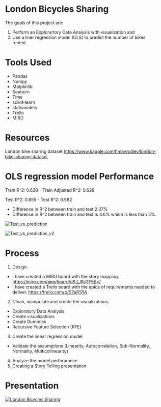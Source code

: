# London Bicycles Sharing
The goals of this project are:
1. Perform an Explorartory Data Analysis with visualization and 
2. Use a liner regression model (OLS) to predict the number of bikes rented.

# Tools Used
* Pandas
* Numpy
* Matplotlib
* Seaborn
* Time
* scikit-learn
* statsmodels
* Trello 
* MIRO

# Resources
London bike sharing dataset
https://www.kaggle.com/hmavrodiev/london-bike-sharing-dataset

# OLS regression model Performance

Train R^2: 0.628 - Train Adjusted R^2: 0.628

Test R^2: 0.655 - Test R^2: 0.582

* Difference in R^2 between train and test 2.07%
* Difference in R^2 between train and test is 4.6% which is less than 5%. 

![Test_vs_prediction](https://user-images.githubusercontent.com/73388089/114029525-e24b9100-9879-11eb-95af-583258825ca6.png)

![Test_vs_prediction_v2](https://user-images.githubusercontent.com/73388089/114029573-f099ad00-9879-11eb-8d49-5fcd804232ed.png)


# Process
1. Design: 
  * I have created a MIRO board with the story mapping. https://miro.com/app/board/o9J_lRe3F5E=/
  * I have created a Trello board with the epics of requirements needed to deliver. https://trello.com/b/S7aR17IA 
2. Clean, manipulate and create the visualizations. 
  * Exploratory Data Analysis
  * Create visualizations
  * Create Dummies
  * Recursive Feature Selection (RFE)
3. Create the linear regression model. 
  * Validate the assumptions (Linearity, Autocorrelation, Sub-Normality, Normality, Multicollinearity)
4. Analyze the model perforamnce
5. Creating a Story Telling presentation 


# Presentation

[![London Bicycles Sharing]()]()
